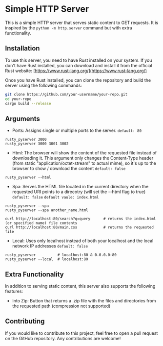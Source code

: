 # Simple HTTP Server

This is a simple HTTP server that serves static content to GET requests. It is inspired by the `python -m http.server` command but with extra functionality.

## Installation

To use this server, you need to have Rust installed on your system. If you don't have Rust installed, you can download and install it from the official Rust website: [https://www.rust-lang.org/](https://www.rust-lang.org/)

Once you have Rust installed, you can clone the repository and build the server using the following commands:

```bash
git clone https://github.com/your-username/your-repo.git
cd your-repo
cargo build --release
```



## Arguments

- Ports: Assigns single or multiple ports to the server. `default: 80`

```
rusty_pyserver 3000
rusty_pyserver 3000 3001 3002
```


- Html: The browser will show the content of the requested file instead of downloading it. This argument only changes the Content-Type header (from static "application/octet-stream" to actual mime), so it's up to the browser to show / download the content `default: false`

```
rusty_pyserver --html
```

- Spa: Serves the HTML file located in the current directory when the requested URI points to a direcotry (will set the --html flag to true) `default: false` `default vaule: index.html`

```
rusty_pyserver --spa
rusty_pyserver --spa another_name.html

curl http://localhost:80/search?q=query      # returns the index.html (or specified name) file contents
curl http://localhost:80/main.css            # returns the requested file
```


- Local: Uses only localhost instead of both your localhost and the local network IP addresses `default: false`

```
rusty_pyserver          # localhost:80 & 0.0.0.0:80
rusty_pyserver --local  # localhost:80
```



## Extra Functionality

In addition to serving static content, this server also supports the following features:

- Into Zip: Button that returns a .zip file with the files and directories from the requested path (compression not supported) 

## Contributing

If you would like to contribute to this project, feel free to open a pull request on the GitHub repository. Any contributions are welcome!


